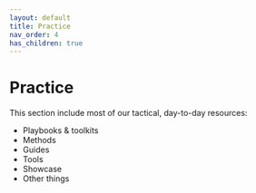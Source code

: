 ```yaml
---
layout: default
title: Practice
nav_order: 4
has_children: true
---
```


# Practice

This section include most of our tactical, day-to-day resources:

- Playbooks & toolkits
- Methods
- Guides
- Tools
- Showcase
- Other things